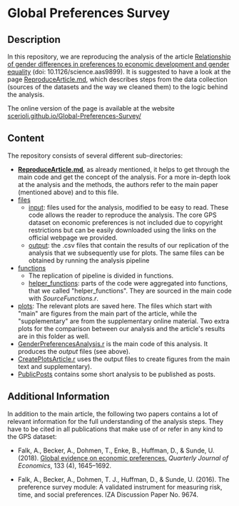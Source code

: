 # Global Preferences Survey

## Description

In this repository, we are reproducing the analysis of the article [Relationship of gender differences in preferences to economic development and gender equality](https://science.sciencemag.org/content/362/6412/eaas9899.full) (doi: 10.1126/science.aas9899). It is suggested to have a look at the page [ReproduceArticle.md](https://github.com/scerioli/Global_Preferences_Survey/blob/master/ReproduceArticle.md), which describes steps  from the data collection (sources of the datasets and the way we cleaned them) to the logic behind the analysis.

The online version of the page is available at the website [scerioli.github.io/Global-Preferences-Survey/](https://scerioli.github.io/Global-Preferences-Survey/)


## Content

The repository consists of several different sub-directories:

- [**ReproduceArticle.md**](https://github.com/scerioli/Global_Preferences_Survey/blob/master/ReproduceArticle.md), as already mentioned, it helps to get through the main code and get the concept of the analysis. For a more in-depth look at the analysis and the methods, the authors refer to the main paper (mentioned above) and to this file.
- [files](https://github.com/scerioli/Global_Preferences_Survey/tree/master/files)
  - [input](https://github.com/scerioli/Global_Preferences_Survey/tree/master/files/input): files used for the analysis, modified to be easy to read. These code allows the reader to reproduce the analysis. The core GPS dataset on economic preferences is not included due to copyright restrictions but can be easily downloaded using the links on the official webpage we provided.
  - [output](https://github.com/scerioli/Global_Preferences_Survey/tree/master/files/output): the .csv files that contain the results of our replication of the analysis that we subsequently use for plots. The same files can be obtained by running the analysis pipeline
- [functions](https://github.com/scerioli/Global_Preferences_Survey/tree/master/functions)
  - The replication of pipeline is divided in functions.
  - [helper_functions](https://github.com/scerioli/Global_Preferences_Survey/tree/master/functions/helper_functions): 
  parts of the code were aggregated into functions, that we called "helper_functions". They are sourced in the main code with *SourceFunctions.r*.
- [plots](https://github.com/scerioli/Global_Preferences_Survey/tree/master/plots): The relevant plots are saved here. The files which start with "main" are figures from the main part of the article, while the "supplementary" are from the supplementary online material. Two extra plots for the comparison between our analysis and the article's results are in this folder as well.
- [GenderPreferencesAnalysis.r](https://github.com/scerioli/Global_Preferences_Survey/blob/master/GenderPreferencesAnalysis.r) is the main code of this analysis. It produces the *output* files (see above).
- [CreatePlotsArticle.r](https://github.com/scerioli/Global_Preferences_Survey/blob/master/CreatePlotsArticle.r) uses the output files to create figures from the main text and supplementary).
- [PublicPosts](https://github.com/scerioli/Global-Preferences-Survey/tree/master/PublicPosts) contains some short analysis to be published as posts.

## Additional Information

In addition to the main article, the following two papers contains a lot of relevant information for the full understanding of the analysis steps. They have to be cited in all publications that make use of or refer in any kind to the GPS dataset:

- Falk, A., Becker, A., Dohmen, T., Enke, B., Huffman, D., & Sunde, U. (2018). [Global evidence on economic preferences.](https://doi.org/10.1093/qje/qjy013) *Quarterly Journal of Economics*, 133 (4), 1645–1692.

- Falk, A., Becker, A., Dohmen, T. J., Huffman, D., & Sunde, U. (2016). The preference survey module: A validated instrument for measuring risk, time, and social preferences. IZA Discussion Paper No. 9674.
